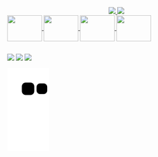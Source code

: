 

<div align="center">
  <a href="https://github.com/aureasimoes">
  <img height="180em" src="https://github-readme-stats.vercel.app/api?username=aureasimoes&show_icons=true&theme=cobalt2&include_all_commits=true&count_private=true"/>
  <img height="180em" src="https://github-readme-stats.vercel.app/api/top-langs/?username=aureasimoes&layout=compact&langs_count=7&theme=cobalt2"/>

</div>
<img align="center"  height="60" width="80" src="https://cdn.jsdelivr.net/gh/devicons/devicon/icons/java/java-original-wordmark.svg" />
<img align="center"  height="60" width="80" src="https://cdn.jsdelivr.net/gh/devicons/devicon/icons/python/python-original-wordmark.svg"/>
<img align="center"  height="60" width="80" src="https://cdn.jsdelivr.net/gh/devicons/devicon/icons/c/c-original.svg" />
<img align="center"  height="60" width="80" src="https://cdn.jsdelivr.net/gh/devicons/devicon/icons/matlab/matlab-original.svg" />
 
  
 ##
  
  
  <a href="https://www.instagram.com/aureanarobotica/" target="_blank"><img src="https://img.shields.io/badge/-Instagram-%23E4405F?style=for-the-badge&logo=instagram&logoColor=white" target="_blank"></a>
  <a href = "mailto:aurea.lazsn@gmail.com"><img src="https://img.shields.io/badge/-Gmail-%23333?style=for-the-badge&logo=gmail&logoColor=white" target="_blank"></a>
  <a href="https://www.linkedin.com/in/áureasimões/" target="_blank"><img src="https://img.shields.io/badge/-LinkedIn-%230077B5?style=for-the-badge&logo=linkedin&logoColor=white" target="_blank"></a> 
 
  ![Snake animation](https://github.com/rafaballerini/rafaballerini/blob/output/github-contribution-grid-snake.svg)
 
</div>
